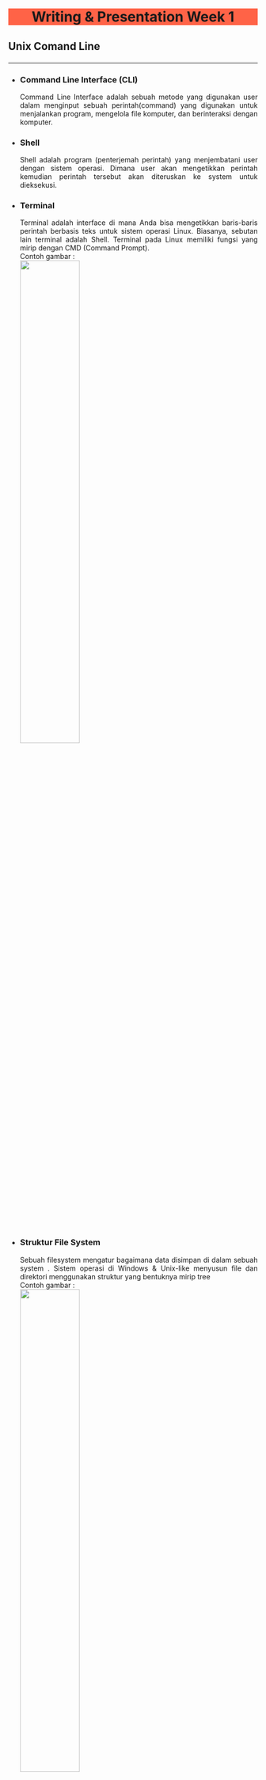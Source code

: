 # <center style="background-color:tomato;">**Writing & Presentation Week 1**

## **Unix Comand Line**<hr>

- ### **Command Line Interface (CLI)** 
  <div align="justify">Command Line Interface adalah sebuah metode yang digunakan user dalam menginput sebuah perintah(command) yang digunakan untuk menjalankan program, mengelola file komputer, dan berinteraksi dengan komputer.

- ### **Shell**
  <div align="justify">Shell adalah program (penterjemah perintah) yang menjembatani user dengan sistem operasi. Dimana user akan mengetikkan perintah kemudian perintah tersebut akan diteruskan ke system untuk dieksekusi.

- ### **Terminal**
  <div align="justify">Terminal adalah interface di mana Anda bisa mengetikkan baris-baris perintah berbasis teks untuk sistem operasi Linux. Biasanya, sebutan lain terminal adalah Shell. Terminal pada Linux memiliki fungsi yang mirip dengan CMD (Command Prompt).
  <br>Contoh gambar :<br>
  <img src="Gambar/Terminal.png" style ="width:50%"/>

- ### **Struktur File System**
  <div align="justify">Sebuah filesystem mengatur bagaimana data disimpan di dalam sebuah system
  . Sistem operasi di Windows & Unix-like menyusun file dan direktori menggunakan struktur yang bentuknya mirip tree
  <br>Contoh gambar :<br>
  <img src="Gambar/FileStrucktur.png" style ="width:50%"/>

- ### **Command**
  - Command “pwd” (print working directory) untuk  melihat nama direktori kita berada saat ini.
  - Command “ls” (lists) untuk melihat isi dari direktori
  - Command “cd”  (change directory) untuk pindah ke
  direktori lain
  - Command “head”, “tail”, dan “cat” untuk isi files di awal, akhir, dan keseluruhan.
  - Command “touch” untuk membuat file
  - Command “mkdir”  untuk membuat directory
  - Command “cp” untuk menyalin file, “cp -R” untuk menyalin directory
  - Command “mv” untuk memindahkan file, “mv -R” untuk memindahkan directory
  - Command “rm” untuk menghapus file, “rm -R” atau “rm -d” untuk menghapus directory


## **Git & Github Dasar**<hr>

- ### **Pengertian Git & Github**
  - #### **Git**
    <div align="justify">Git adalah aplikasi yang digunakan untuk melacak setiap perubahan yang terjadi pada suatu folder atau file. Git biasanya digunakan oleh para programmer sebagai tempat penyimpanan file pemrograman mereka, karena lebih efektif. File -file yg disimpan menggunakan git akan terlacak seluruh perubahannya, termasuk siapa yang mengubah.

  - #### **Github**
    <div align="justify">GitHub merupakan layanan cloud berbasis website yang berguna untuk menyimpan dan mengelola sebuah project menggunakan repository (repo git). 

- ### **Mengapa harus menggunakan GIT dan Github?**
  <div align="justify">Dengan menggunakan GIT dan Github, tujuannya yaitu untuk memudahkan programmer dalam melakukan kolaborasi mengerjakan proyek yang sama tanpa harus repot copy paste folder aplikasi yang terupdate. kita juga tidak perlu menunggu rekan dalam satu tim menyelesaikan suatu program dahulu untuk berkolaborasi. karena kita dapat membuat file didalam projek yang sama atau membuat code di file yang sama dan menyatukannya saat sudah selesai.

- ### **Perintah menggunakan git & github**
  - #### **git config**
    Perintah git yang digunakan untuk mengatur konfigurasi.
    <img src="Gambar/gitconfig.png"/>
    <img src="Gambar/gitconfiglist.png"/>
  - #### **git init**
    Perintah ini digunakan untuk membuat repositori baru.
    <img src="Gambar/gitinit.png"/>
  - #### **git status**
    Perintah git status menampilkan daftar file yang berubah bersama dengan file yang ingin di tambahkan.
    <img src="Gambar/gitstatus.png"/>
  - #### **git add**
    Perintah git add bisa digunakan untuk menambahkan file.
    <img src="Gambar/gitadd.png"/>
  - #### **git commit**
    Perintah git commit digunakan untuk melakukan commit atau menyimpan perubahan pada version control pada git.
    <img src="Gambar/gitcommit.png"/>
  - #### **git remote**
    Perintah git remote akan membuat user terhubung ke remote repository.
    <img src="Gambar/gitremot.png"/>
  - #### **git push**
    git push adalah perintah untuk mengirimkan perubahan ke master branch dari remote repository.
    <img src="Gambar/gitpush.png"/>

## **Html**<hr>
- ### **Pengertian & Fungsi Html**
  <div align="justify">HTML (Hypertext Markup Language) adalah bahasa markup yang digunakan untuk membuat halaman website. Isinya terdiri dari berbagai kode yang dapat menyusun struktur suatu website. HTML sendiri digunakan untuk menampilkan konten pada browser. Contoh konten yang dapat ditampilkan seperti Text, Image, Video, Link, dan masih banyak lainnya.
- ### **Tools Yang Diperlukan Membuat Html**
  - #### **Browser**
    <div align="justify">Ada banyak Browser yang bisa digunakan. Paling recommended bisa menggunakan Google Crome.
  - #### **Code Editor**
    <div align="justify">Direkomendasikan menggunakan Visual Studio Code karena bisa digunakan untuk banyak bahasa pemrograman dan banyak extension yang tersedia.
  - #### **Extension Visual Studio Code**
    - **Live Server**
      <div align="justify">Live server merupakan extensi yang dapat secara otomatis menampilkan perubahan web ketika kita melakukan perubahan pada code html atau pun css.
    - **Prettier**
      <div align="justify">prettier dapat secara otomatis merapikan dan memformat kode sehingga mudah untuk dibaca dan terlihat rapi.
    - **Auto Rename Tag**
      <div align="justify">Auto Rename Tag akan secara otomatis  menganti tag apabila salah satu tag pembuka atau tag penutup diubah.
    - **Auto Close Tag**
      <div align="justify">Ekstensi untuk menambahkan penutup tag secara otomatis pada HTML.
- ### **Struktur Html**
  ```html
  <!DOCTYPE html>
  <html lang="en">
  <head>
      <meta charset="UTF-8">
      <meta http-equiv="X-UA-Compatible" content="IE=edge">
      <meta name="viewport" content="width=A, initial-scale=1.0">
      <title>Belajar Html</title>
  </head>
  <body>
      Ayo belajar Html di Skivul
  </body>
  </html>
  ```
- ### **Html Anotomy**
  <img src="Gambar/htmlanotomy.png"/>

  - HTML Element adalah semua komponen yang menyusun dokumen HTML.
  - Opening Tag (tag pembuka) - contohnya adalah `<p>`.
  - Closing Tag (tag penutup) - contohnya adalah `</p>`.
  - Attribute - contohnya adalah style yang memiliki Value.  
    ```html
    <p style="color: red;">Belajar Bersama Skilvul</p>
    ```
  - Content (konten) yang ingin ditampilkan di browser - contohnya adalah ```Belajar Bersama skilvul```.

- ### **Html Comment**
   ```html
   <!-- ini adalah syntax comment html -->
   <p style="color: red;">Belajar Bersama Skilvul</p> 
   ```
   <div align="justify">Dengan menggunakan HTML Comment, kita dapat memberikan penjelasan maksud dari line code yang kita kerjakan atau bisa digunakan untuk mematikan code.
- ### **HTML Tag**
  - #### **Tag untuk membuat link**
    ``` html
    <a href="https://skilvul.com/">Selamat Datang di Website Skilvul</a>
    ```
    Hasil di Web Browser:
    <img src="Gambar/htmllink.png"/>
  - #### **Tag untuk membuat daftar list**
    - Unodered List
      ```html
      <!-- Unordered List -->
      <ul>
        <li>Belajar Html</li>
        <li>Belajar Css</li>
        <li>Belajar Javasicpt</li>
      </ul>
      ```
      Hasil di Web Browser:
      <img src="Gambar/unorderedlist.png"/>
    - Ordered List
      ```html
      <!-- Ordered List -->
      <ol>
        <li>Kucing</li>
        <li>Anjing</li>
        <li>Ikan</li>
      </ol>
      ```
      Hasil di Web Browser:
      <img src="Gambar/orderedlist.png"/>
  - #### **Tag untuk membuat daftar list**
    ```html
    <img src="./skilvul.png" alt="Skilvul" />
    ```
    Hasil di Web Browser:
    <img src="Gambar/htmlgambar.png"/>
- ### **Semantic Html**
  <div align="justify">Semantic HTML yaitu menggunakan elemen HTML sesuai dengan kebutuhan konten. Contoh yaitu header, footer, nav, section, aside, dll.

  ```html
  <body>

  <header>
    <h1>My Blog</h1>
  </header>

  <nav>
    <a href="#">Home</a> |
    <a href="#">About</a> |
    <a href="#">Contact</a>
  </nav>

  <article>
    <h1>Welcome To My Blog!</h1>
    <p>Perkenalkan nama saya Arif Setiawan. Biasa dipanggil Arif. Saat ini aku tenggah mengikuti Studi Independen Program Skilvul Tech4Impact: Back-end Web Development. 
    </p>
  </article>

  <footer>
    Copyright &copy; 2022 by Arif Setiawan
  </footer>

  </body>
  ```

- ### **Deploy Website**
  Deploy adalah sebuah proses untuk menyebarkan aplikasi yang sudah kita kerjakan supaya bisa digunakan oleh orang-orang. Jika aplikasi kita HTML atau Web App kita perlu mendeploy ke server. Untuk melakukan hal tersebut kita bisa menggunakan layanan yang bernama Netlify

## **Css**<hr>
- ### **Pengertian & Fungsi Css**
  <div align="justify">CSS adalah bahasa yang digunakan untuk mendesain halaman website.Dengan CSS, kita bisa mengubah warna, menggunakan font custom, editing text format, mengatur tata letak, dan lainnya.

- ### **Cara Penggunaan Css**
  - #### **Inline CSS**
    <div align="justify">
    Inline CSS adalah cara kita memberikan attribute style kepada sebuah element dengan menyisipkannya langsung di dalam element HTML tersebut.

    ```css
    <!DOCTYPE html>
    <html>
      <head>
        <title>
          Selamat Datang
        </title>
      </head>
      <body>
        <h1 style="color:blue;">Belajar Css Dasar</h1>
      </body>
    </html>
    ```
  - #### **Internal CSS**
    <div align="justify">

    Kita menggunakan element/tag `<style>` untuk menyisipkan kode CSS. element/tag `<style>` diletakkan di dalam element `<head>`.

    ```css
    !DOCTYPE html>
    <html>
      <head>
        <title>Selamat Datang</title>
        <style>
          body {
            background-color: yellow;
          }
          h1 {
            color: blue;
          }
          p {
            color: red;
          }
        </style>
      </head>
      <body>
        <h1>Website Pertamaku</h1>
        <p>Saya Masih Pemula</p>
      </body>
    </html>
    ```
  
  - #### **External CSS**
    <div align="justify">

    External CSS adalah cara menyisipkan kode CSS dengan cara membuat file CSS terpisah, dan lalu menyambungkannya dengan file HTML dengan menggunakan element `<link>`. Element `<link>` tersebut diletakkan di dalam element `<head>`.

    Contoh:
    memiliki dua file: index.html untuk file HTML-nya dan styles.css untuk file CSS-nya.

    ```css
    <!-- File index.html -->
    <!DOCTYPE html>
    <html>
      <head>
        <title>Selamat Datang</title>
        <link rel="stylesheet" href="styles.css" />
      </head>
      <body>
        <h1>Website Pertamaku</h1>
        <p>Saya Masih Pemula</p>
      </body>
    </html>
    ```
    ```css
    /* File styles.css */
    body {
      background-color: pink;
    }
    h1 {
      color: blue;
    }
    p {
      color: black;
    }
    ```
- ### **Css Syntax**
  <div align="justify">
  
  CSS Syntax adalah syntax yang digunakan untuk menunjuk atau memilih HTML element mana yang ingin diberi style (dihias). CSS syntax terdiri dari selector, property, dan value. Contohnya kita memiliki element heading satu `<h1>` yang ingin kita ubah menjadi warna merah.
  ```css
  h1 {
    color: blue;
  }
  ```
- ### **Access file .css**
  ```html
  <!-- Jika file css sejajar dengan file Html -->
  <link rel="stylesheet" type="text/css" href="style.css"> 
  <!-- Jika file css berada didalam folder yang sejajar dengan file Html -->
  <link rel="stylesheet" type="text/css" href="css/style.css">
  <!-- Jika Html berada didalam folder, Css sejajar dengan folder Html -->
  <link rel="stylesheet" type="text/css" href="../style.css">
  ```
- ### **CSS - Tag Name**
  <div align="justify">Kita bisa menggunakan Tag Elemen HTML secara langsung pada CSS.Jika menggunakan Tag Element, maka ini bersifat global.

  ```html
  <!-- File Html -->
  <body>
  <div>
    <h1>Selamat Datang Di Blog Saya</h1>
    <P>Saya Masih Pemula</P>
  </div>
  <div>
    <h1>My Profile</h1>
    <ol>
      <li>Nama : Arif Setiawan</li>
      <li>Umur : 22 Tahun</li>
      <li>Kampus : Universitas Merdeka Madiun</li>
      <li>Alamat : Ngawi, Jawa Timur</li>
    </ol>
  </div>
  <div>My Gallery</div>
    <img src="profile.png" alt="Foto Saya" width="20%">
  </body>
  </html>
  ```

  ```css
  <!-- File Css -->
  h1 {
    color : aqua;
  }
  ```
  Hasil di Web Browser

  <img src="Gambar/tagname.png">

  Dari contoh gambar diatas Tag Element `<h1>` yang ada di file Html akan ikut berubah semua.

- ### **CSS Class Name**
  <div align="justify">
  Cara menggunakan attribute class pada elemen HTML yaitu dengan cara memanggil nama class tersebut pada file CSS

  ```html
  <!-- File Html -->
  <h1 class="title">My Profile</h1>
  ```

  ```css
  <!-- File Css -->
  .title {
    color : aqua;
  }
  ```
- ### **CSS - ID Name**
  <div align="justify">
  Berbeda dengan Class Name. ID Name bersifat unik artinya hanya ada 1 nama ID pada 1 element HTML.

  ```html
  <!-- File Html -->
  <p id="paragrafSatu">Namaku Arif</p>
  ```
  ```css
  <!-- File Css -->
  #paragrafSatu {
    border: solid red;
  }
  ```

- ### **Flexbox**
  <div align="justify">Flexbox memudahkan para programmer untuk mengatur layout, posisi, dan ukuran dari tiap element di dalamnya.Ada dua istilah penting saat belajar flexbox:

  - *container* adalah element yang membungkus dan mengatur tampilan dari element di dalamnya.
  - *item* adalah element dalam container yang diatur tampilannya.<hr>
  - **Justify - content** digunakan untuk mengatur tata letak antar item child secara horizontal.
  - **Align - content** digunakan untuk mengatur tata letak antar item child secara vertikal atau cross axis.
  - **Flex-grow** digunakan untuk mengatur size suatu item child pada flexbox.
  - **Flex-shrink** digunakan untuk memperkecil size suatu item child secara relatif terhadap item child lainnya.
  - **Flex-basis** digunakan untuk mengatur width setiap item child.

- ### **Hasil Belajar Styling Css**  
  <img src="Gambar/myportfolio.png">

## **Algoritma**<hr>
- ### **Pengertian Algoritma & Struktur Data**
  <div align="justify">

  *Algoritma* adalah sederetan langkah-langkah logis yang disusun secara sistematis untuk memecahkan suatu masalah. Sedangkan *Struktur data* adalah cara penyimpanan , pengorganisasian , dan pengaturan data di dalam media penyimpanan komputer sehingga data tersebut dapat digunakan secara efisien.

- ### **Mengapa kita harus belajar Algoritma?**
  <div align="justify">
  Algoritma diperlukan untuk menulis sebuah program agar hasilnya sesuai harapan. Tanpa adanya algoritma, Kita tidak akan tahu apakah program yang dibuat sudah sesuai harapan dan apakah program yang dibuat benar-benar memecahkan sebuah masalah. Cara terbaik agar kita belajar pemrograman adalah menerapkan algoritma yang telah dibuat sebelumnya. Sehingga algoritma dapat menjadi dasar sebelum pemrograman.

- ### **Kualitas wajib dari Algoritma**
  <div align="justify">

  - Input dan output harus didefinisikan terlebih dahulu dengan tepat
  - Setiap step harus benar-benar clear dan tidak ambigu
  - Algoritma seharusnya tidak mengandung suatu code pada bahasa pemograman tertentu. Algoritma harus dibuat agar dapat digunakan dalam bahasa pemograman apapun.

- ### **Pseudocode**
  <div align="justify">
  Pseudocode adalah menuliskan algoritma dengan umumnya bahasa inggris sebelum kita implementasikan ke bahasa pemograman tertentu.

  - #### **Panduan menulis pseudocode**
    - Huruf kapital digunakan untuk menulis perintah
    - 1 statement hanya terdiri dari 1 baris
    - Menggunakan indentasi
    - Harus bersifat spesifik dan simple

    Contoh :
    ```
    input 1 = 5
    input 2 = 10
    output = input 1 +input 2
    print ("Result", output) 
    ```
  - #### **Conditional**
    <div align="justify">
    Conditional digunakan saat dibutuhkan percabangan kasus. Komputer akan melakukan suatu tindakan jika suatu kondisi terpenuhi.

    ```
    If "Lapar"
    Do "Makan"

    Display "Saya jadi kenyang"
    ```
  - #### **Looping**
    <div align="justify">
    Komputer dapat melakukan sebuah proses yang sama berulang-ulang.Jika membutuhkan perulangan dalam kasus tertentu, kita bisa menggunakan Looping.

    ```
    i = 1
    for (i, 1<=5 , i++){
      print i
    }
    ```
  - #### **Contoh Penerapan Salah Satu Struktur Data  Array Dengan Javascript**

    ```javascript
    let kelas = ["html", "css", "javasricpt"];
    let a;

    for(a = 2; 0 <= a; a--){
    console.log("aku belajar " + kelas[a]);
    }
    ```
## **Javasricpt**<hr>
   - ### **Deskripsi Javasricpt**
     <div align="justify">

     - JavaScript merupakan bahasa pemrograman yang digunakan untuk membuat web menjadi lebih interaktif dan responsive. 
     - Javascript adalah bahasa pemograman yang sangat powerful yang digunakan untuk logic pada sebuah website
     - Untuk menjalankan javascript pada umumnya menggunakan web browser seperti Chrome, Microsoft Edge, Mozila Firefox, kalau pakai code editor Visual Studio Code bisa di bagian console.

  -  ### **Tipe Data di JavaScript**
     - **String** - deretan karakter yang diapit oleh sepasang tanda kutip .

       ```JavaScript
       let name = "Arif Setiawan";
       ```
     - **Number** - bilangan bulat, pecahan, dan lain-lain;

       ```JavaScript
       let umur = 22;
       ```
     - **Boolean** - nilai benar dari sebuah pernyataan yang dituliskan sebagai true atau false;

       ```JavaScript
       let sayang = true;
       let benci = false;
       ```
     - **Null** - sebuah nilai yang berarti kosong atau menunjuk pada nilai yang tidak ada;
       ```JavaScript
       let learning = "Belajar Javascript"
       console.log(learning); //undefined
       ```
     - **Undefined** - berbeda dari null, undefined menandakan kondisi variabel yang belum diberi sebuah nilai. Jadi pernyataan "nilai variabel itu adalah undefined" sebenarnya kurang tepat, sebab variabelnya memang tidak mempunyai sebuah nilai;

       ```JavaScript
       let learning = "Belajar Javascript"
       console.log(learning); //undefined
       ```
     - **Object**- sebuah kumpulan pasangan properti dan nilai. Seperti objek dalam kehidupan sehari-hari saja. Misalnya objek Apel memiliki properti warna dengan nilai merah

       ```JavaScript
       let manusia = {
       nama : "Arif",
       alamat : "Ngawi",
       umur : 30,
       };
       ```
     
   -  ### **Operator Javascript** 
      - **Assignment Operator (=)**
        Assignment operator digunakan untuk menyimpan sebuah nilai pada variabel.

        ```JavaScript
        let bilangan = 10;
        bilangan += 5;

        console.log(bilangan); // Output: 15
        ```
      
      - **Increment dan Decrement**
        
        Gunakan increment atau decrement untuk menambah atau mengurangi sebesar 1 nilai.

        ```JavaScript
        let bilangan = 5;
        bilangan++ ;

        console.log(bilangan); // Output: 6
        ```
      
      - **Arithmetic Operator**
        
        Arithmetic operator adalah operator yang melibatkan operasi matematika.
        - Tambah (+)
        - Kuramg (-)
        - Perkalian (*)
        - Pembagian (/)
        - Modulus (%)

        ```Javascript
        console.log(3+4); // 7
        console.log(8-4); // 4
        console.log(3*4); // 12
        console.log(8/4); // 2
        console.log(8%2); // 0
        ```

      - **Comparison Operator**
        - Comparison operator adalah operator yang membandingkan satu nilai dengan nilai lainnya.
        - Hasil operasi yang melibatkan comparison operator adalah antara true or false
        
        ```Javascript
        8 < 10 //Menghasilkan False
        8 > 10 //Menghasilkan True
        ```
       - **Logical Operator**
         
         Logical operator biasa digunakan untuk sebuah CONDITIONAL pada pemograman.Menghasilkan nilai BOOLEAN yaitu TRUE or FALSE.
         - AND operator : &&
         - OR operator: ||
         - NOT operator: !
    
  - ### **Conditional**
     <div align="justify">
     merupakan statement percabangan yang menggambarkan suatu kondisi, statement akan mengecek kondisi spesifik dan menjalankan perintah berdasarkan kondisi tersebut. Yang dicek adalah apakah kondisi tersebut TRUE (benar). Jika TRUE maka code didalam kondisi tersebut dijalankan. Kondisi tersebut bisa menggunakan  
     
     ``IF, IF.. Else, IF.. Else if Statement``.

     ```Javascript
     let angka = 12
     // kondisi
     if (angka % 2 == 0) {
        console.log ("Angka adalah Bilangan Genap")
        }
        else { 
       consolo.log("Angka adalah Bilangan Ganjil")
        }
    ```
}

  - ### **Looping**
    <div align="justify">
    adalah statement yang mengulang atau perulangan sebuah instruksi hingga kondisi terpenuhi atau jika kondisi stop atau berhenti tercapai. Misal menggunakan perulangan 
    
    ``For Loop`` contoh statement
     
    ```JavaScript
        for(let a = 1; a <= 10; a++){
        console.log(a); // 1 2 3 4 5 6 7 8 9 10
        } 
    ```










  

  
    


 


  
  


  

  

  





  



